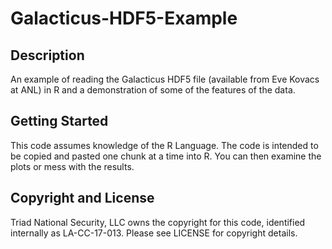 # Galacticus-HDF5-Example

## Description
An example of reading the Galacticus HDF5 file (available from Eve Kovacs at ANL) in R and a demonstration of some of the features of the data.

## Getting Started
This code assumes knowledge of the R Language. The code is intended to be copied and pasted one chunk at a time into R. You can then examine the plots or mess with the results.

## Copyright and License

Triad National Security, LLC owns the copyright for this code, identified internally as LA-CC-17-013. Please see LICENSE for copyright details.
